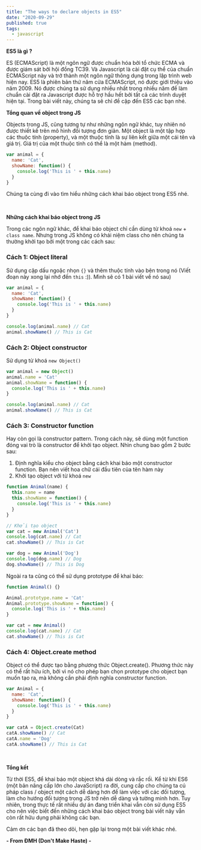 ```yaml
---
title: "The ways to declare objects in ES5"
date: "2020-09-29"
published: true
tags:
  - javascript
---
```


**ES5 là gì ?**

ES (ECMAScript) là một ngôn ngữ được chuẩn hóa bởi tổ chức ECMA và được giám sát bởi hội đồng TC39. Và Javascript là cài đặt cụ thể của chuẩn ECMAScript này và trở thành một ngôn ngữ thông dụng trong lập trình web hiện nay. ES5 là phiên bản thứ năm cửa ECMAScript, nó được giới thiệu vào năm 2009. Nó được chúng ta sử dụng nhiều nhất trong nhiều năm để làm chuẩn cài đặt ra Javascript được hỗ trợ hầu hết bởi tất cả các trình duyệt hiện tại. Trong bài viết này, chúng ta sẽ chỉ đề cập đến ES5 các bạn nhé.

**Tổng quan về object trong JS**

Objects trong JS, cũng tương tự như những ngôn ngữ khác, tuy nhiên nó được thiết kế trên mô hình đối tượng đơn giản. Một object là một tập hợp các thuộc tính (property), và một thuộc tính là sự liên kết giữa một cái tên và giá trị. Giá trị của một thuộc tính có thể là một hàm (method).

```js
var animal = {
  name: 'Cat',
  showName: function() {
    console.log('This is ' + this.name)
  }
}
```

Chúng ta cùng đi vào tìm hiểu những cách khai báo object trong ES5 nhé.

<br/>

**Những cách khai báo object trong JS**

Trong các ngôn ngữ khác, để khai báo object chỉ cần dùng từ khoá `new` + `class name`. Nhưng trong JS không có khái niệm class cho nên chúng ta thường khởi tạo bởi một trong các cách sau:

### Cách 1: Object literal

Sử dụng cặp dấu ngoặc nhọn `{}` và thêm thuộc tính vào bên trong nó (Viết đoạn này xong lại nhớ đến `this` :)). Mình sẽ có 1 bài viết về nó sau)

```js
var animal = {
  name: 'Cat',
  showName: function() {
    console.log('This is ' + this.name)
  }
}

console.log(animal.name) // Cat
animal.showName() // This is Cat
```

### Cách 2: Object constructor

Sử dụng từ khoá `new Object()`

```js
var animal = new Object()
animal.name = 'Cat'
animal.showName = function() {
  console.log('This is ' + this.name)
}

console.log(animal.name) // Cat
animal.showName() // This is Cat
```

### Cách 3: Constructor function

Hay còn gọi là constructor pattern. Trong cách này, sẽ dùng một function đóng vai trò là constructor để khởi tạo object. Nhìn chung bao gồm 2 bước sau:

1. Định nghĩa kiểu cho object bằng cách khai báo một constructor function. Bạn nên viết hoa chữ cái đầu tiên của tên hàm này
2. Khởi tạo object với từ khoá `new`

```js
function Animal(name) {
  this.name = name
  this.showName = function() {
    console.log('This is ' + this.name)
  }
}

// Khởi tạo object
var cat = new Animal('Cat')
console.log(cat.name) // Cat
cat.showName() // This is Cat

var dog = new Animal('Dog')
console.log(dog.name) // Dog
dog.showName() // This is Dog
```

Ngoài ra ta cũng có thể sử dụng prototype để khai báo:

```js
function Animal() {}

Animal.prototype.name = 'Cat'
Animal.prototype.showName = function() {
  console.log('This is ' + this.name)
}

var cat = new Animal()
console.log(cat.name) // Cat
cat.showName() // This is Cat
```

### Cách 4: Object.create method

Object có thể được tạo bằng phương thức Object.create(). Phương thức này có thể rất hữu ích, bởi vì nó cho phép bạn chọn prototype cho object bạn muốn tạo ra, mà không cần phải định nghĩa constructor function.

```js
var Animal = {
  name: 'Cat',
  showName: function() {
    console.log('This is ' + this.name)
  }
}

var catA = Object.create(Cat)
catA.showName() // Cat
catA.name = 'Dog'
catA.showName() // This is Cat
```
<br/>

**Tổng kết**

Từ thời ES5, để khai báo một object khá dài dòng và rắc rối. Kể từ khi ES6 (một bản nâng cấp lớn cho JavaScript) ra đời, cung cấp cho chúng ta cú pháp class / object một cách dễ dàng hơn để làm việc với các đối tượng, làm cho hướng đối tượng trong JS trở nên dễ dàng và tường minh hơn. Tuy nhiên, trong thực tế rất nhiều dự án đang triển khai vẫn còn sử dụng ES5 cho nên việc biết đến những cách khai báo object trong bài viết nãy vẫn còn rất hữu dụng phải không các bạn.

Cảm ơn các bạn đã theo dõi, hẹn gặp lại trong một bài viết khác nhé.

__- From ĐMH (Don't Make Haste) -__

